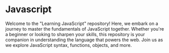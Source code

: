 # Javascript
Welcome to the "Learning JavaScript" repository! Here, we embark on a journey to master the fundamentals of JavaScript together. Whether you're a beginner or looking to sharpen your skills, this repository is your companion in understanding the language that powers the web. Join us as we explore JavaScript syntax, functions, objects, and more. 
